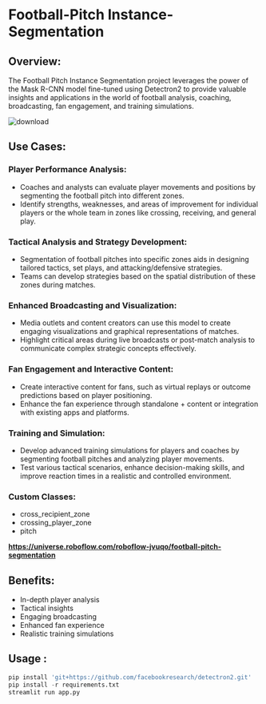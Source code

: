# Football-Pitch Instance-Segmentation

## Overview:
The Football Pitch Instance Segmentation project leverages the power of the Mask R-CNN model fine-tuned using Detectron2 to provide valuable insights and applications in the world of football analysis, coaching, broadcasting, fan engagement, and training simulations.

![download](https://github.com/Kirouane-Ayoub/Football-Pitch-Instance-Segmentation/assets/99510125/a33384b9-0929-4a49-b82d-966311092628)

## Use Cases:

### Player Performance Analysis:

+ Coaches and analysts can evaluate player movements and positions by segmenting the football pitch into different zones.
+ Identify strengths, weaknesses, and areas of improvement for individual players or the whole team in zones like crossing, receiving, and general play.


### Tactical Analysis and Strategy Development:

+ Segmentation of football pitches into specific zones aids in designing tailored tactics, set plays, and attacking/defensive strategies.
+ Teams can develop strategies based on the spatial distribution of these zones during matches.

### Enhanced Broadcasting and Visualization:

+ Media outlets and content creators can use this model to create engaging visualizations and graphical representations of matches.
+ Highlight critical areas during live broadcasts or post-match analysis to communicate complex strategic concepts effectively.

### Fan Engagement and Interactive Content:

+ Create interactive content for fans, such as virtual replays or outcome predictions based on player positioning.
+ Enhance the fan experience through standalone + content or integration with existing apps and platforms.
### Training and Simulation:

+ Develop advanced training simulations for players and coaches by segmenting football pitches and analyzing player movements.
+ Test various tactical scenarios, enhance decision-making skills, and improve reaction times in a realistic and controlled environment.

### Custom Classes:

+ cross_recipient_zone
+ crossing_player_zone
+ pitch

**https://universe.roboflow.com/roboflow-jvuqo/football-pitch-segmentation**

## Benefits:

+ In-depth player analysis
+ Tactical insights
+ Engaging broadcasting
+ Enhanced fan experience
+ Realistic training simulations

## Usage : 

```python
pip install 'git+https://github.com/facebookresearch/detectron2.git'
pip install -r requirements.txt
streamlit run app.py
```
